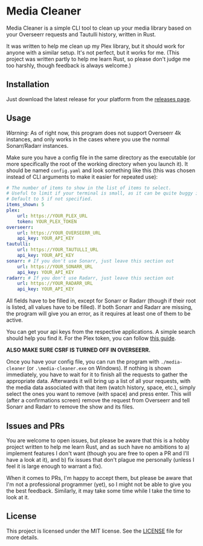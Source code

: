 # Media Cleaner

Media Cleaner is a simple CLI tool to clean up your media library based on your Overseerr requests and Tautulli history, written in Rust.

It was written to help me clean up my Plex library, but it should work for anyone with a similar setup. It's not perfect, but it works for me. (This project was written partly to help me learn Rust, so please don't judge me too harshly, though feedback is always welcome.)

## Installation

Just download the latest release for your platform from the [releases page](https://github.com/Supergamer1337/media-cleaner/releases).

## Usage

_Warning:_ As of right now, this program does not support Overseerr 4k instances, and only works in the cases where you use the normal Sonarr/Radarr instances.

Make sure you have a config file in the same directory as the executable (or more specifically the root of the working directory when you launch it). It should be named `config.yaml` and look something like this (this was chosen instead of CLI arguments to make it easier for repeated use):

```yaml
# The number of items to show in the list of items to select.
# Useful to limit if your terminal is small, as it can be quite buggy if the list doesn't fit.
# Default to 5 if not specified.
items_shown: 5
plex:
    url: https://YOUR_PLEX_URL
    token: YOUR_PLEX_TOKEN
overseerr:
    url: https://YOUR_OVERSEERR_URL
    api_key: YOUR_API_KEY
tautulli:
    url: https://YOUR_TAUTULLI_URL
    api_key: YOUR_API_KEY
sonarr: # If you don't use Sonarr, just leave this section out
    url: https://YOUR_SONARR_URL
    api_key: YOUR_API_KEY
radarr: # If you don't use Radarr, just leave this section out
    url: https://YOUR_RADARR_URL
    api_key: YOUR_API_KEY
```

All fields have to be filled in, except for Sonarr or Radarr (though if their root is listed, all values have to be filled). If both Sonarr and Radarr are missing, the program will give you an error, as it requires at least one of them to be active.

You can get your api keys from the respective applications. A simple search should help you find it. For the Plex token, you can follow [this guide](https://support.plex.tv/articles/204059436-finding-an-authentication-token-x-plex-token/).

**ALSO MAKE SURE CSRF IS TURNED OFF IN OVERSEERR.**

Once you have your config file, you can run the program with `./media-cleaner` (or `.\media-cleaner.exe` on Windows). If nothing is shown immediately, you have to wait for it to finish all the requests to gather the appropriate data. Afterwards it will bring up a list of all your requests, with the media data associated with that item (watch history, space, etc.), simply select the ones you want to remove (with space) and press enter. This will (after a confirmations screen) remove the request from Overseerr and tell Sonarr and Radarr to remove the show and its files.

## Issues and PRs

You are welcome to open issues, but please be aware that this is a hobby project written to help me learn Rust, and as such have no ambitions to a) implement features I don't want (though you are free to open a PR and I'll have a look at it), and b) fix issues that don't plague me personally (unless I feel it is large enough to warrant a fix).

When it comes to PRs, I'm happy to accept them, but please be aware that I'm not a professional programmer (yet), so I might not be able to give you the best feedback. Similarly, it may take some time while I take the time to look at it.

## License

This project is licensed under the MIT license. See the [LICENSE](LICENSE) file for more details.
